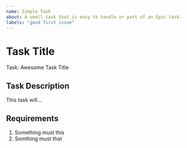 ```yaml
---
name: Simple Task
about: A small task that is easy to handle or part of an Epic task.
labels: "good first issue"
---
```


<!-- Issue title should mirror the Task Title -->

# Task Title

Task: Awesome Task Title

## Task Description

This task will...

## Requirements
<!-- The specific requirements for this task to be completed. -->
1. Something must this
2. Somthing must that

<!-- If the issue is part of an epic issue

## Epic Parent

This link below should link to its Epic Parent
[Feature: Awesome Feature Title](https://github.com/Donny-C-1/<repo_name>/issues/)

 -->